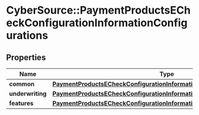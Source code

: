 # CyberSource::PaymentProductsECheckConfigurationInformationConfigurations

## Properties
Name | Type | Description | Notes
------------ | ------------- | ------------- | -------------
**common** | [**PaymentProductsECheckConfigurationInformationConfigurationsCommon**](PaymentProductsECheckConfigurationInformationConfigurationsCommon.md) |  | [optional] 
**underwriting** | [**PaymentProductsECheckConfigurationInformationConfigurationsUnderwriting**](PaymentProductsECheckConfigurationInformationConfigurationsUnderwriting.md) |  | [optional] 
**features** | [**PaymentProductsECheckConfigurationInformationConfigurationsFeatures**](PaymentProductsECheckConfigurationInformationConfigurationsFeatures.md) |  | [optional] 



